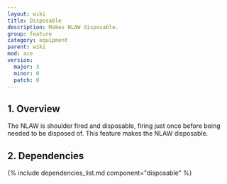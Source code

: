 ```yaml
---
layout: wiki
title: Disposable
description: Makes NLAW disposable.
group: feature
category: equipment
parent: wiki
mod: ace
version:
  major: 3
  minor: 0
  patch: 0
---
```


## 1. Overview

The NLAW is shoulder fired and disposable, firing just once before being needed to be disposed of. This feature makes the NLAW disposable.

## 2. Dependencies

{% include dependencies_list.md component="disposable" %}
